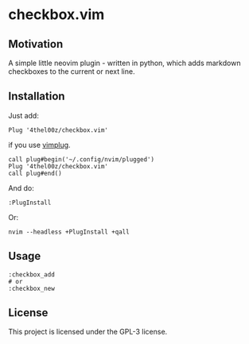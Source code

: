 # checkbox.vim

## Motivation
A simple little neovim plugin - written in python, which adds
markdown checkboxes to the current or next line.

## Installation
Just add:

```vim
Plug '4thel00z/checkbox.vim'
```

if you use [vimplug]().


```vim
call plug#begin('~/.config/nvim/plugged')
Plug '4thel00z/checkbox.vim'
call plug#end()
```

And do:

```
:PlugInstall
```

Or:

```shell
nvim --headless +PlugInstall +qall
```

## Usage
```
:checkbox_add
# or
:checkbox_new
```

## License
This project is licensed under the GPL-3 license.
